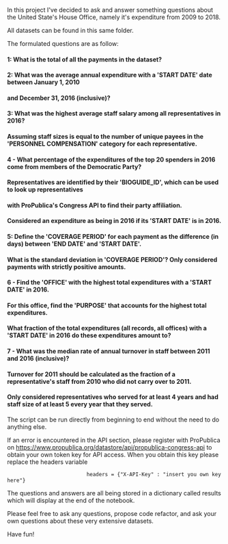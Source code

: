 In this project I've decided to ask and answer something questions about the United State's House Office, 
namely it's expenditure from 2009 to 2018. 

All datasets can be found in this same folder.

The formulated questions are as follow:

#### 1: What is the total of all the payments in the dataset?

#### 2: What was the average annual expenditure with a 'START DATE' date between January 1, 2010
#### and December 31, 2016 (inclusive)?

#### 3: What was the highest average staff salary among all representatives in 2016? 
#### Assuming staff sizes is equal to the number of unique payees in the 'PERSONNEL COMPENSATION' category for each representative.

#### 4 - What percentage of the expenditures of the top 20 spenders in 2016 come from members of the Democratic Party? 
#### Representatives are identified by their 'BIOGUIDE_ID', which can be used to look up representatives 
#### with ProPublica's Congress API to find their party affiliation. 
#### Considered an expenditure as being in 2016 if its 'START DATE' is in 2016.

#### 5: Define the 'COVERAGE PERIOD' for each payment as the difference (in days) between 'END DATE' and 'START DATE'. 
#### What is the standard deviation in 'COVERAGE PERIOD'? Only considered payments with strictly positive amounts.

#### 6 - Find the 'OFFICE' with the highest total expenditures with a 'START DATE' in 2016. 
#### For this office, find the 'PURPOSE' that accounts for the highest total expenditures. 
#### What fraction of the total expenditures (all records, all offices) with a 'START DATE' in 2016 do these expenditures amount to?

#### 7 - What was the median rate of annual turnover in staff between 2011 and 2016 (inclusive)? 
#### Turnover for 2011 should be calculated as the fraction of a representative's staff from 2010 who did not carry over to 2011.
#### Only considered representatives who served for at least 4 years and had staff size of at least 5 every year that they served.

The script can be run directly from beginning to end without the need to do anything else.

If an error is encountered in the API section, please register with ProPublica on https://www.propublica.org/datastore/api/propublica-congress-api
to obtain your own token key for API access. When you obtain this key please replace the headers variable

                              headers = {"X-API-Key" : "insert you own key here"}

The questions and answers are all being stored in a dictionary called results which will display at the end of the notebook.

Please feel free to ask any questions, propose code refactor, and ask your own questions about these very extensive datasets.

Have fun!
